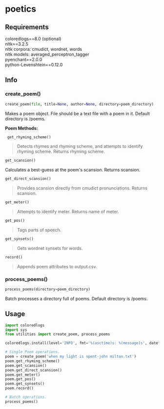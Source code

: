 # poetics
## Requirements
coloredlogs==8.0 (optional)  
nltk==3.2.5  
nltk corpora: cmudict, wordnet, words  
nltk models: averaged_perceptron_tagger  
pyenchant==2.0.0  
python-Levenshtein==0.12.0  
## Info
### create_poem()
```python 
create_poem(file, title=None, author=None, directory=poem_directory) 
```
Makes a poem object. File should be a text file with a poem in it.  Default directory is /poems.

**Poem Methods:**  
```python
 get_rhyming_scheme()
``` 
>Detects rhymes and rhyming scheme, and attempts to identify rhyming scheme. Returns rhyming scheme.  

```python
get_scansion()  
```
Calculates a best-guess at the poem's scansion. Returns scansion.  

```python
get_direct_scansion()
```
>Provides scansion directly from cmudict pronunciations. Returns scansion.  

```python
get_meter()
```  
> Attempts to identify meter. Returns name of meter.  

```python
get_pos()
```
>Tags parts of speech.  

```python
get_synsets()
```
>Gets wordnet synsets for words.  

```python
record()
```
>Appends poem attributes to output.csv.  

### process_poems()
```python
process_poems(directory=poem_directory)
```
Batch processes a directory full of poems. Default directory is /poems.

## Usage
```python
import coloredlogs
import sys
from utilities import create_poem, process_poems

coloredlogs.install(level='INFO', fmt='%(asctime)s: %(message)s', datefmt='%H:%M:%S', stream=sys.stdout)

# Single Poem operations.
poem = create_poem('when my light is spent-john milton.txt')
poem.get_rhyming_scheme()
poem.get_scansion()
poem.get_direct_scansion()
poem.get_meter()
poem.get_pos()
poem.get_synsets()
poem.record()

# Batch operations.
process_poems()
```